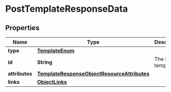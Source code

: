 # PostTemplateResponseData

## Properties
Name | Type | Description | Notes
------------ | ------------- | ------------- | -------------
**type** | [**TemplateEnum**](TemplateEnum.md) |  | 
**id** | **String** | The ID of template | 
**attributes** | [**TemplateResponseObjectResourceAttributes**](TemplateResponseObjectResourceAttributes.md) |  | 
**links** | [**ObjectLinks**](ObjectLinks.md) |  | 
